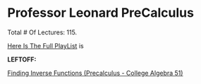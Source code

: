 # Professor Leonard PreCalculus

Total # Of Lectures: 115.

[Here Is The Full PlayList](https://www.youtube.com/playlist?list=PLDesaqWTN6ESsmwELdrzhcGiRhk5DjwLP)
is

**LEFTOFF:**

[Finding Inverse Functions (Precalculus - College Algebra 51)](https://www.youtube.com/watch?v=fK7IPeeZoFE)
